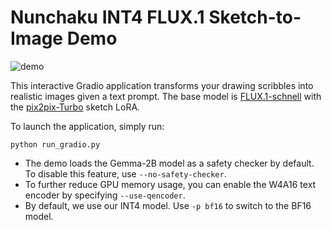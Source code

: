# Nunchaku INT4 FLUX.1 Sketch-to-Image Demo

![demo](https://huggingface.co/mit-han-lab/nunchaku-artifacts/resolve/main/nunchaku/app/flux.1/sketch/assets/demo.jpg)

This interactive Gradio application transforms your drawing scribbles into realistic images given a text prompt. The base model is [FLUX.1-schnell](https://huggingface.co/black-forest-labs/FLUX.1-schnell) with the [pix2pix-Turbo](https://github.com/GaParmar/img2img-turbo) sketch LoRA.

To launch the application, simply run:

```shell
python run_gradio.py
```

* The demo loads the Gemma-2B model as a safety checker by default. To disable this feature, use `--no-safety-checker`.
* To further reduce GPU memory usage, you can enable the W4A16 text encoder by specifying `--use-qencoder`.
* By default, we use our INT4 model. Use  `-p bf16` to switch to the BF16 model.